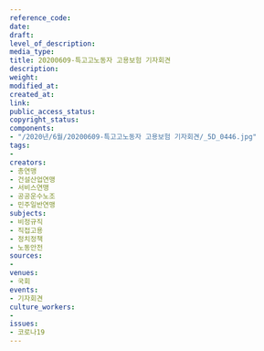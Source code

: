 ```yaml
---
reference_code: 
date: 
draft: 
level_of_description: 
media_type: 
title: 20200609-특고고노동자 고용보험 기자회견
description: 
weight: 
modified_at: 
created_at: 
link: 
public_access_status: 
copyright_status: 
components:
- "/2020년/6월/20200609-특고고노동자 고용보험 기자회견/_5D_0446.jpg"
tags:
- 
creators:
- 총연맹
- 건설산업연맹
- 서비스연맹
- 공공운수노조
- 민주일반연맹
subjects:
- 비정규직
- 직접고용
- 정치정책
- 노동안전
sources:
- 
venues:
- 국회
events:
- 기자회견
culture_workers:
- 
issues:
- 코로나19
---
```

